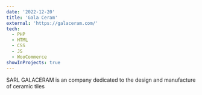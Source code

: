 ```yaml
---
date: '2022-12-20'
title: 'Gala Ceram'
external: 'https://galaceram.com/'
tech:
  - PHP
  - HTML
  - CSS
  - JS
  - WooCommerce
showInProjects: true
---
```


SARL GALACERAM is an company dedicated to the design and manufacture of ceramic tiles
